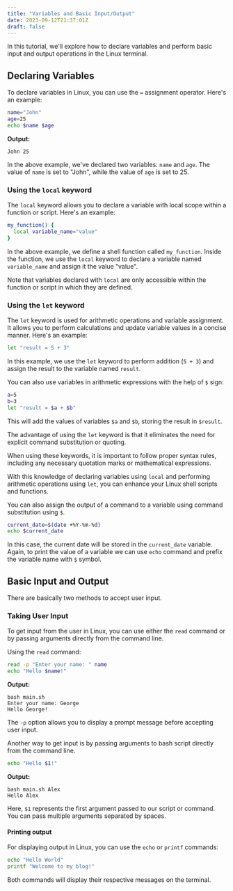 ```yaml
---
title: "Variables and Basic Input/Output"
date: 2023-09-12T21:37:01Z
draft: false
---
```


In this tutorial, we'll explore how to declare variables and perform basic input and output operations in the Linux terminal.

<!--more-->
## Declaring Variables

To declare variables in Linux, you can use the `=` assignment operator. Here's an example:

```bash
name="John"
age=25
echo $name $age
```

**Output:**

```shell{ .show-prompt lineNos=false }
John 25
```

In the above example, we've declared two variables: `name` and `age`. The value of `name` is set to "John", while the value of `age` is set to 25. 

### Using the `local` keyword

The `local` keyword allows you to declare a variable with local scope within a function or script. Here's an example:

```bash
my_function() {
  local variable_name="value"
}
```

In the above example, we define a shell function called `my_function`. Inside the function, we use the `local` keyword to declare a variable named `variable_name` and assign it the value "value". 

Note that variables declared with `local` are only accessible within the function or script in which they are defined.

### Using the `let` keyword

The `let` keyword is used for arithmetic operations and variable assignment. It allows you to perform calculations and update variable values in a concise manner. Here's an example:

```bash
let "result = 5 + 3"
```

In this example, we use the `let` keyword to perform addition (`5 + 3`) and assign the result to the variable named `result`.

You can also use variables in arithmetic expressions with the help of `$` sign:

```bash
a=5
b=3
let "result = $a + $b"
```

This will add the values of variables `$a` and `$b`, storing the result in `$result`.

The advantage of using the `let` keyword is that it eliminates the need for explicit command substitution or quoting.

When using these keywords, it is important to follow proper syntax rules, including any necessary quotation marks or mathematical expressions.

With this knowledge of declaring variables using `local` and performing arithmetic operations using `let`, you can enhance your Linux shell scripts and functions. 

You can also assign the output of a command to a variable using command substitution using `$`.

```bash
current_date=$(date +%Y-%m-%d)
echo $current_date
```

In this case, the current date will be stored in the `current_date` variable. Again, to print the value of a variable we can use `echo` command and prefix the variable name with `$` symbol.

## Basic Input and Output

There are basically two methods to accept user input.

### Taking User Input

To get input from the user in Linux, you can use either the `read` command or by passing arguments directly from the command line. 

Using the `read` command:

```bash
read -p "Enter your name: " name
echo "Hello $name!"
```

**Output:**

```bash{ .show-prompt lineNos=false }
bash main.sh
Enter your name: George
Hello George!
```

The `-p` option allows you to display a prompt message before accepting user input.

Another way to get input is by passing arguments to bash script directly from the command line.

```bash
echo "Hello $1!"
```

**Output:**

```bash{ .show-prompt lineNos=false }
bash main.sh Alex
Hello Alex
```

Here, `$1` represents the first argument passed to our script or command. You can pass multiple arguments separated by spaces.

#### Printing output 

For displaying output in Linux, you can use the `echo` or `printf` commands:

```bash
echo "Hello World"
printf "Welcome to my blog!"
```

Both commands will display their respective messages on the terminal.